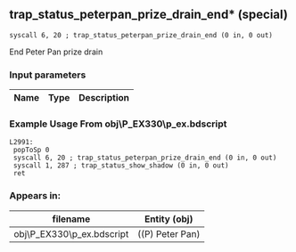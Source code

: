 ## trap_status_peterpan_prize_drain_end* (special)

`syscall 6, 20 ; trap_status_peterpan_prize_drain_end (0 in, 0 out)`

End Peter Pan prize drain

### Input parameters
| Name | Type | Description
|------|------|------------


### Example Usage From obj\P_EX330\p_ex.bdscript
```plaintext
L2991:
 popToSp 0
 syscall 6, 20 ; trap_status_peterpan_prize_drain_end (0 in, 0 out)
 syscall 1, 287 ; trap_status_show_shadow (0 in, 0 out)
 ret
```


### Appears in:
| filename | Entity (obj)
|----------|-------------
| obj\P_EX330\p_ex.bdscript       | ((P) Peter Pan)          



